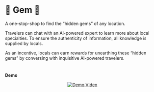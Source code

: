 # 💎 Gem 💎

A one-stop-shop to find the “hidden gems” of any location. 

Travelers can chat with an AI-powered expert to learn more about local specialties. To ensure the authenticity of information, all knowledge is supplied by locals. 

As an incentive, locals can earn rewards for unearthing these “hidden gems” by conversing with inquisitive AI-powered travelers. 





#

**Demo**

<div align="center">

[![Demo Video](https://github.com/RGBmarya/gem/assets/55593949/a17a30f0-cb16-4652-aacc-082f018498b7)](https://github.com/RGBmarya/gem/assets/55593949/a17a30f0-cb16-4652-aacc-082f018498b7)

</div>
